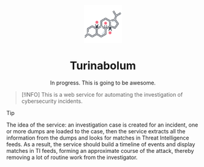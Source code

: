 <p align="center">
<img alt="Logo" src="assets/progesterone.png" height="100px">
</p>

<h1 align="center">Turinabolum</h1>

<p align="center">
In progress. This is going to be awesome. 
</p>

> [!INFO]
> This is a web service for automating the investigation of cybersecurity incidents.

> [!TIP]
> The idea of ​​the service: an investigation case is created for an incident, one or more dumps are loaded to the case, then the service extracts all the information from the dumps and looks for matches in Threat Intelligence feeds. As a result, the service should build a timeline of events and display matches in TI feeds, forming an approximate course of the attack, thereby removing a lot of routine work from the investigator. 
